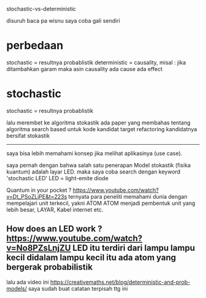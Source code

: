 stochastic-vs-deterministic


disuruh baca pa wisnu
saya coba gali sendiri

# perbedaan
stochastic = resultnya probablistik
deterministic = causality, misal : jika ditambahkan garam maka asin
causality ada cause ada effect

# stochastic

stochastic = resultnya probablistik

lalu merembet ke algoritma stokastik
ada paper yang membahas tentang algoritma search based untuk kode kandidat target refactoring
kandidatnya bersifat stokastik



---
saya bisa lebih memahami konsep jika melihat aplikasinya  (use case).

saya pernah dengan bahwa salah satu penerapan Model stokastik (fisika kuantum) adalah layar LED.
maka saya coba search dengan keyword 'stochastic LED'
LED = light-emite diode

Quantum in your pocket ? https://www.youtube.com/watch?v=Dt_PSoZLjPE&t=223s
ternyata para peneliti memahami dunia dengan mempelajari unit terkecil, yakni ATOM
ATOM menjadi pembentuk unit yang lebih besar, LAYAR, Kabel internet etc.

How does an LED work ? https://www.youtube.com/watch?v=No8PZsLnjZU
LED itu terdiri dari lampu lampu kecil didalam lampu kecil itu ada atom yang bergerak probabilistik
----
lalu ada video ini
https://creativemaths.net/blog/deterministic-and-prob-models/
saya sudah buat catatan terpisah ttg ini

